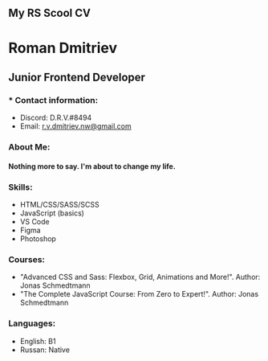 ## My RS Scool CV

# Roman Dmitriev

## **Junior Frontend Developer**

### \* Contact information:

- Discord: D.R.V.#8494
- Email: r.v.dmitriev.nw@gmail.com

### About Me:

#### Nothing more to say. I'm about to change my life.

### Skills:

- HTML/CSS/SASS/SCSS
- JavaScript (basics)
- VS Code
- Figma
- Photoshop

### Courses:

- "Advanced CSS and Sass: Flexbox, Grid, Animations and More!". Author: Jonas Schmedtmann
- "The Complete JavaScript Course: From Zero to Expert!". Author: Jonas Schmedtmann

### Languages:

- English: B1
- Russan: Native
